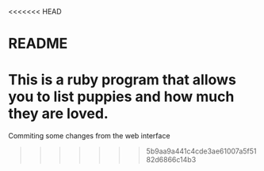 <<<<<<< HEAD
# README
This is a ruby program that allows you to list puppies and how much they are loved.
=======
Commiting some changes from the web interface 
>>>>>>> 5b9aa9a441c4cde3ae61007a5f5182d6866c14b3
